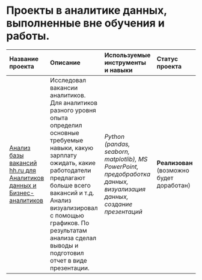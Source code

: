# Проекты в аналитике данных, выполненные вне обучения и работы.

| Название проекта | Описание | Используемые инструменты и навыки | Статус проекта | 
| :---------------------- | :---------------------- | :---------------------- | :---------------------- |
| [Анализ базы вакансий hh.ru для Аналитиков данных и Бизнес-аналитиков](hh_proj) | Исследовал вакансии аналитиков. Для аналитиков разного уровня опыта определил основные требуемые навыки, какую зарплату ожидать, какие работодатели предлагают больше всего вакансий и т.д. Анализ визуализировал с помощью графиков. По результатам анализа сделал выводы и подготовил отчет в виде презентации. | *Python (pandas, seaborn, matplotlib), MS PowerPoint, предобработка данных, визуализация данных, создание презентаций*| **Реализован** (возможно будет доработан)|
